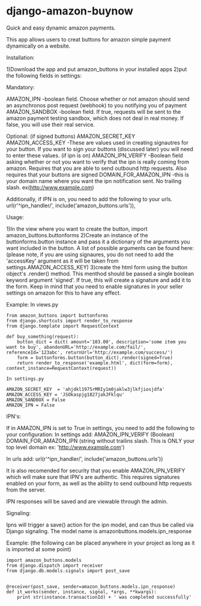 django-amazon-buynow
====================

Quick and easy dynamic amazon payments.




This app allows users to creat buttons for amazon simple payment dynamically on a website.



Installation:

1)Download the app and put amazon_buttons in your installed apps
2)put the following fields in settings:

Mandatory:

AMAZON_IPN
-boolean field. Choose whether or not amazon should send an asynchronos post request (webhook) to you notifying you of payment
AMAZON_SANDBOX
-boolean field. If true, requests will be sent to the amazon payment testing sandbox, which does not deal in real money.  If false, you will use their real service.

Optional:
(if signed buttons)
AMAZON_SECRET_KEY 
AMAZON_ACCESS_KEY 
-These are values used in creating signautres for your button.  If you want to sign your buttons (discussed later) you will need to enter these values.
(if ipn is on)
AMAZON_IPN_VERIFY
-Boolean field asking whether or not you want to verify that the ipn is really coming from amazon.  Requires that you are able to send outbound http requests. Also requires that your buttons are signed
DOMAIN_FOR_AMAZON_IPN
-this is your domain name where you want the ipn notification sent. No trailing slash. ex(http://www.example.com)

Additionally, if IPN is on, you need to add the following to your urls.
url(r'^ipn_handler/', include('amazon_buttons.urls')),



Usage:

1)In the view where you want to create the button, import amazon_buttons.buttonforms
2)Create an instance of the buttonforms.button instance and pass it a dictionary of the arguments you want included in the button.  A list of possible arguments can be found here:   (please note, if you are using signaures, you do not need to add the 'accessKey' argument as it will be taken from settings.AMAZON_ACCESS_KEY)
3)create the html form using the button object's .render() method.  This menthod should be passed a single boolean keyword argument 'signed'.  If true, this will create a signature and add it to the form. Keep in mind that you need to enable signatures in your seller settings on amazon for this to have any effect.


Example:
	In views.py

	from amazon_buttons import buttonforms
	from django.shortcuts import render_to_response
	from django.template import RequestContext

	def buy_something(request):
		button_dict = dict( amount='103.00', description='some item you want to buy', abandonURL='http://example.com/fail/', referenceId='123abc', returnUrl='http://example.com/success/') 
		form = buttonforms.button(button_dict).render(signed=True)
		return render_to_response('example.html', dict(form=form), context_instance=RequestContext(request))

	In settings.py
	
	AMAZON_SECRET_KEY  = 'ahjdkl1975rMRIy1m0jaklw3jlkfjiosjdfa'
	AMAZON_ACCESS_KEY = 'JSOkaspjg1827jakJFklqu'	
	AMAZON_SANDBOX = False
	AMAZON_IPN = False



	

IPN's:

If in AMAZON_IPN is set to True in settings, you need to add the following to your configuration:
In settings add:
AMAZON_IPN_VERIFY (Boolean)
DOMAIN_FOR_AMAZON_IPN (string without trailins slash.  This is ONLY your top level domain ex: 'http://www.example.com')

In urls add:
url(r'^ipn_handler/', include('amazon_buttons.urls'))

It is also recomended for security that you enable AMAZON_IPN_VERIFY which will make sure that IPN's are authentic.  This requires signatures enabled on your form, as well as the ability to send outbound http requests from the server.

IPN responses will be saved and are viewable through the admin.



Signaling:

Ipns will trigger a save() action for the ipn model, and can thus be called via Django signaling. The model name is amazonbuttons.models.ipn_response


Example:
(the following can be placed anywhere in your project as long as it is imported at some point)

	import amazon_buttons.models
	from django.dispatch import receiver
	from django.db.models.signals import post_save


	@receiver(post_save, sender=amazon_buttons.models.ipn_response)
	def it_works(sender, instance, signal, *args, **kwargs):
		print str(instance.transactionId) + ' was completed successfully'







	







 
